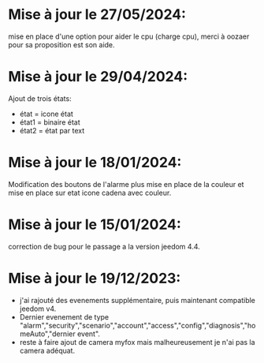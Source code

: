 Mise à jour le 27/05/2024:
===
mise en place d'une option pour aider le cpu (charge cpu), merci à oozaer pour sa proposition est son aide.

Mise à jour le 29/04/2024:
===
 Ajout de trois états:
 - état = icone état
 - état1 = binaire état
 - état2 = état par text
    
Mise à jour le 18/01/2024:
===
Modification des boutons de l'alarme plus mise en place de la couleur et mise en place sur etat icone cadena avec couleur.

Mise à jour le 15/01/2024:
===
correction de bug pour le passage a la version jeedom 4.4.

Mise à jour le 19/12/2023:
===
- j'ai rajouté des evenements supplémentaire, puis maintenant compatible jeedom v4.
- Dernier evenement de type
 "alarm","security","scenario","account","access","config","diagnosis","homeAuto","dernier event". 
- reste à faire ajout de camera myfox mais malheureusement je n'ai pas la camera adéquat.
